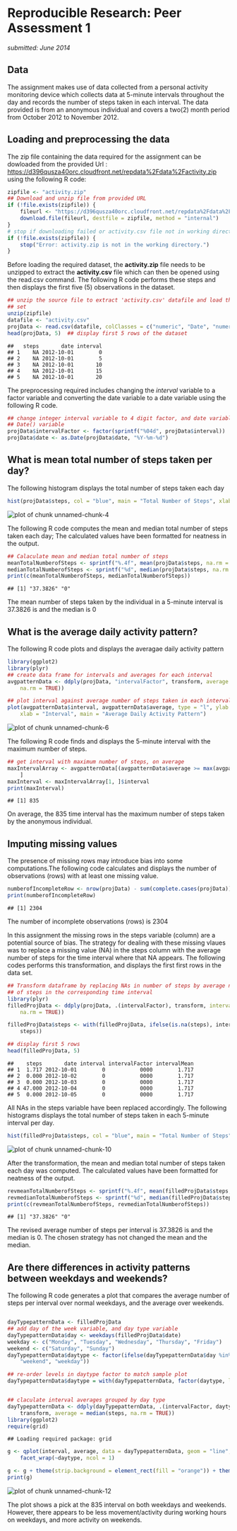 # Reproducible Research: Peer Assessment 1 

*submitted: June 2014*


## Data 
The assignment makes use of data collected from a personal activity monitoring device which 
collects data at 5-minute intervals throughout the day and records the number of steps 
taken in each interval. The data provided is from an anonymous individual and covers a two(2)
month period from October 2012 to November 2012.

## Loading and preprocessing the data

The zip file containing the data required for the assignment can be dowloaded from the provided 
Url : https://d396qusza40orc.cloudfront.net/repdata%2Fdata%2Factivity.zip  using the following 
R code:



```r
zipfile <- "activity.zip"
## Download and unzip file from provided URL
if (!file.exists(zipfile)) {
    fileurl <- "https://d396qusza40orc.cloudfront.net/repdata%2Fdata%2Factivity.zip"
    download.file(fileurl, destfile = zipfile, method = "internal")
}
# stop if downloading failed or activity.csv file not in working directory
if (!file.exists(zipfile)) {
    stop("Error: activity.zip is not in the working directory.")
}
```


Before loading the required dataset, the **activity.zip**  file needs to be unzipped to extract
the **activity.csv** file which can then be opened using the read.csv command. The following R 
code performs these steps and then displays the first five (5) observations in the dataset.

```r
## unzip the source file to extract 'activity.csv' datafile and load the data
## set
unzip(zipfile)
datafile <- "activity.csv"
projData <- read.csv(datafile, colClasses = c("numeric", "Date", "numeric"))
head(projData, 5)  ## display first 5 rows of the dataset
```

```
##   steps       date interval
## 1    NA 2012-10-01        0
## 2    NA 2012-10-01        5
## 3    NA 2012-10-01       10
## 4    NA 2012-10-01       15
## 5    NA 2012-10-01       20
```


The preprocessing required includes changing the *interval* variable to a factor variable and
converting the date variable to a date variable using the following R code.

```r
## change integer interval variable to 4 digit factor, and date variable to a
## Date() variable
projData$intervalFactor <- factor(sprintf("%04d", projData$interval))
projData$date <- as.Date(projData$date, "%Y-%m-%d")
```



## What is mean total number of steps taken per day?

The following histogram displays the total number of steps taken each day

```r
hist(projData$steps, col = "blue", main = "Total Number of Steps", xlab = "Total Number of Steps per day")
```

![plot of chunk unnamed-chunk-4](figure/unnamed-chunk-4.png) 


     
The following R code computes the mean and median total number of steps taken each day; The 
calculated values have been formatted for neatness in the output.

```r
## Calaculate mean and median total number of steps
meanTotalNumberofSteps <- sprintf("%.4f", mean(projData$steps, na.rm = TRUE))
medianTotalNumberofSteps <- sprintf("%d", median(projData$steps, na.rm = TRUE))
print(c(meanTotalNumberofSteps, medianTotalNumberofSteps))
```

```
## [1] "37.3826" "0"
```


The mean number of steps taken by the individual in a 5-minute interval is 37.3826 is and the median is 0

## What is the average daily activity pattern?

The following R code plots and displays the averagae daily activity pattern

```r
library(ggplot2)
library(plyr)
## create data frame for intervals and averages for each interval
avgpatternData <- ddply(projData, "intervalFactor", transform, average = mean(steps, 
    na.rm = TRUE))

## plot interval against average number of steps taken in each interval
plot(avgpatternData$interval, avgpatternData$average, type = "l", ylab = "Averge steps per day ", 
    xlab = "Interval", main = "Average Daily Activity Pattern")
```

![plot of chunk unnamed-chunk-6](figure/unnamed-chunk-6.png) 


The following R code finds and displays the 5-minute interval with the maximum number of steps.

```r
## get interval with maximum number of steps, on average
maxIntervalArray <- avgpatternData[(avgpatternData$average >= max(avgpatternData$average)), 
    ]
maxInterval <- maxIntervalArray[1, ]$interval
print(maxInterval)
```

```
## [1] 835
```


On average, the 835   time interval has the maximum number of steps taken by the anonymous individual.

## Imputing missing values

The presence of missing rows may introduce bias into some computations.The following code calculates and displays the number of observations (rows) with at least one missing value.

```r
numberofIncompleteRow <- nrow(projData) - sum(complete.cases(projData))
print(numberofIncompleteRow)
```

```
## [1] 2304
```


The number of incomplete observations (rows) is 2304

In this assignment the missing rows in the steps variable (column) are a potential source of bias. 
The strategy for dealing with these missing vlaues was to replace a missing value (NA) in the steps column with the average number of steps for the time interval where that NA appears. The following codes performs this transformation, and displays the first first rows in the data set.


```r
## Transform dataframe by replacing NAs in number of steps by average number
## of steps in the corresponding time interval
library(plyr)
filledProjData <- ddply(projData, .(intervalFactor), transform, intervalMean = mean(steps, 
    na.rm = TRUE))

filledProjData$steps <- with(filledProjData, ifelse(is.na(steps), intervalMean, 
    steps))

## display first 5 rows
head(filledProjData, 5)
```

```
##    steps       date interval intervalFactor intervalMean
## 1  1.717 2012-10-01        0           0000        1.717
## 2  0.000 2012-10-02        0           0000        1.717
## 3  0.000 2012-10-03        0           0000        1.717
## 4 47.000 2012-10-04        0           0000        1.717
## 5  0.000 2012-10-05        0           0000        1.717
```


All NAs in the steps variable have been replaced accordingly. The following histograms displays the total number of steps taken in each 5-minute interval per day.

```r
hist(filledProjData$steps, col = "blue", main = "Total Number of Steps", xlab = "Total Number of Steps per day")
```

![plot of chunk unnamed-chunk-10](figure/unnamed-chunk-10.png) 


After the transformation, the mean and median total number of steps taken each day was computed. The calculated values have been formatted for neatness of the output.

```r
revmeanTotalNumberofSteps <- sprintf("%.4f", mean(filledProjData$steps, na.rm = TRUE))
revmedianTotalNumberofSteps <- sprintf("%d", median(filledProjData$steps, na.rm = TRUE))
print(c(revmeanTotalNumberofSteps, revmedianTotalNumberofSteps))
```

```
## [1] "37.3826" "0"
```


The revised average number of steps per interval is 37.3826 is and the median is 0. The chosen strategy has not changed the mean and the median.

## Are there differences in activity patterns between weekdays and weekends?

The following R code generates a plot that compares the average number of steps per interval over
normal weekdays, and the average over weekends.


```r

dayTypepatternData <- filledProjData
## add day of the week variable, and day type variable
dayTypepatternData$day <- weekdays(filledProjData$date)
weekday <- c("Monday", "Tuesday", "Wednesday", "Thursday", "Friday")
weekend <- c("Saturday", "Sunday")
dayTypepatternData$daytype <- factor(ifelse(dayTypepatternData$day %in% weekend, 
    "weekend", "weekday"))

## re-order levels in daytype factor to match sample plot
dayTypepatternData$daytype = with(dayTypepatternData, factor(daytype, levels = rev(levels(daytype))))


## claculate interval averages grouped by day type
dayTypepatternData <- ddply(dayTypepatternData, .(intervalFactor, daytype), 
    transform, average = median(steps, na.rm = TRUE))
library(ggplot2)
require(grid)
```

```
## Loading required package: grid
```

```r
g <- qplot(interval, average, data = dayTypepatternData, geom = "line", ylab = "Average Number of Steps") + 
    facet_wrap(~daytype, ncol = 1)

g <- g + theme(strip.background = element_rect(fill = "orange")) + theme(strip.text.x = element_text(size = 20))
print(g)
```

![plot of chunk unnamed-chunk-12](figure/unnamed-chunk-12.png) 


The plot shows a pick at the 835 interval on both weekdays and weekends. However, there appears to be less movement/activity during working hours on weekdays, and more activity on weekends.
